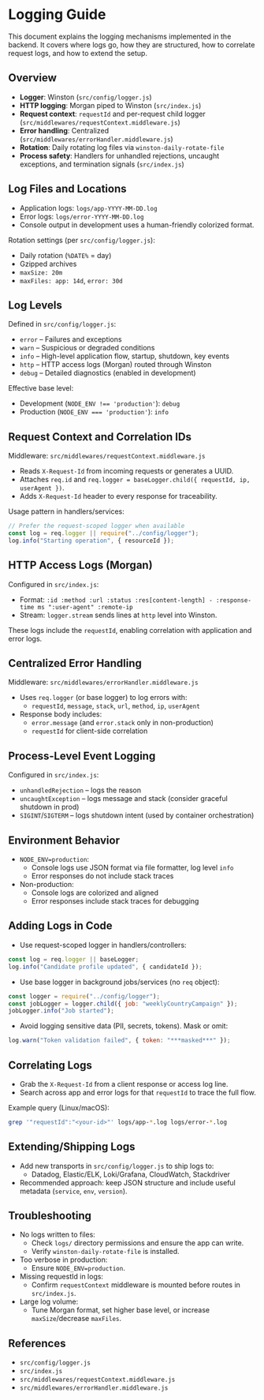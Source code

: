 # Logging Guide

This document explains the logging mechanisms implemented in the backend. It covers where logs go, how they are structured, how to correlate request logs, and how to extend the setup.

## Overview

- **Logger**: Winston (`src/config/logger.js`)
- **HTTP logging**: Morgan piped to Winston (`src/index.js`)
- **Request context**: `requestId` and per-request child logger (`src/middlewares/requestContext.middleware.js`)
- **Error handling**: Centralized (`src/middlewares/errorHandler.middleware.js`)
- **Rotation**: Daily rotating log files via `winston-daily-rotate-file`
- **Process safety**: Handlers for unhandled rejections, uncaught exceptions, and termination signals (`src/index.js`)

## Log Files and Locations

- Application logs: `logs/app-YYYY-MM-DD.log`
- Error logs: `logs/error-YYYY-MM-DD.log`
- Console output in development uses a human-friendly colorized format.

Rotation settings (per `src/config/logger.js`):
- Daily rotation (`%DATE%` = day)
- Gzipped archives
- `maxSize: 20m`
- `maxFiles: app: 14d`, `error: 30d`

## Log Levels

Defined in `src/config/logger.js`:
- `error` – Failures and exceptions
- `warn` – Suspicious or degraded conditions
- `info` – High-level application flow, startup, shutdown, key events
- `http` – HTTP access logs (Morgan) routed through Winston
- `debug` – Detailed diagnostics (enabled in development)

Effective base level:
- Development (`NODE_ENV !== 'production'`): `debug`
- Production (`NODE_ENV === 'production'`): `info`

## Request Context and Correlation IDs

Middleware: `src/middlewares/requestContext.middleware.js`
- Reads `X-Request-Id` from incoming requests or generates a UUID.
- Attaches `req.id` and `req.logger = baseLogger.child({ requestId, ip, userAgent })`.
- Adds `X-Request-Id` header to every response for traceability.

Usage pattern in handlers/services:
```js
// Prefer the request-scoped logger when available
const log = req.logger || require("../config/logger");
log.info("Starting operation", { resourceId });
```

## HTTP Access Logs (Morgan)

Configured in `src/index.js`:
- Format: `:id :method :url :status :res[content-length] - :response-time ms ":user-agent" :remote-ip`
- Stream: `logger.stream` sends lines at `http` level into Winston.

These logs include the `requestId`, enabling correlation with application and error logs.

## Centralized Error Handling

Middleware: `src/middlewares/errorHandler.middleware.js`
- Uses `req.logger` (or base logger) to log errors with:
  - `requestId`, `message`, `stack`, `url`, `method`, `ip`, `userAgent`
- Response body includes:
  - `error.message` (and `error.stack` only in non-production)
  - `requestId` for client-side correlation

## Process-Level Event Logging

Configured in `src/index.js`:
- `unhandledRejection` – logs the reason
- `uncaughtException` – logs message and stack (consider graceful shutdown in prod)
- `SIGINT`/`SIGTERM` – logs shutdown intent (used by container orchestration)

## Environment Behavior

- `NODE_ENV=production`:
  - Console logs use JSON format via file formatter, log level `info`
  - Error responses do not include stack traces
- Non-production:
  - Console logs are colorized and aligned
  - Error responses include stack traces for debugging

## Adding Logs in Code

- Use request-scoped logger in handlers/controllers:
```js
const log = req.logger || baseLogger;
log.info("Candidate profile updated", { candidateId });
```

- Use base logger in background jobs/services (no `req` object):
```js
const logger = require("../config/logger");
const jobLogger = logger.child({ job: "weeklyCountryCampaign" });
jobLogger.info("Job started");
```

- Avoid logging sensitive data (PII, secrets, tokens). Mask or omit:
```js
log.warn("Token validation failed", { token: "***masked***" });
```

## Correlating Logs

- Grab the `X-Request-Id` from a client response or access log line.
- Search across app and error logs for that `requestId` to trace the full flow.

Example query (Linux/macOS):
```bash
grep '"requestId":"<your-id>"' logs/app-*.log logs/error-*.log
```

## Extending/Shipping Logs

- Add new transports in `src/config/logger.js` to ship logs to:
  - Datadog, Elastic/ELK, Loki/Grafana, CloudWatch, Stackdriver
- Recommended approach: keep JSON structure and include useful metadata (`service`, `env`, `version`).

## Troubleshooting

- No logs written to files:
  - Check `logs/` directory permissions and ensure the app can write.
  - Verify `winston-daily-rotate-file` is installed.
- Too verbose in production:
  - Ensure `NODE_ENV=production`.
- Missing requestId in logs:
  - Confirm `requestContext` middleware is mounted before routes in `src/index.js`.
- Large log volume:
  - Tune Morgan format, set higher base level, or increase `maxSize`/decrease `maxFiles`.

## References

- `src/config/logger.js`
- `src/index.js`
- `src/middlewares/requestContext.middleware.js`
- `src/middlewares/errorHandler.middleware.js`
